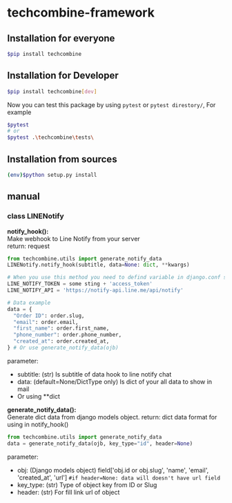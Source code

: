 # techcombine-framework

## Installation for everyone
```bash
$pip install techcombine
```

## Installation for Developer
```bash
$pip install techcombine[dev]
```
Now you can test this package by using ```pytest``` or ```pytest direstory/```, For example
```bash
$pytest
# or
$pytest .\techcombine\tests\
```

## Installation from sources
```bash
(env)$python setup.py install
```

## manual
### class LINENotify
**notify_hook():<br>**
    Make webhook to Line Notify from your server<br>
    return: request
```python
from techcombine.utils import generate_notify_data
LINENotify.notify_hook(subtitle, data=None: dict, **kwargs)

# When you use this method you need to defind variable in django.conf settings
LINE_NOTIFY_TOKEN = some sting + 'access_token'
LINE_NOTIFY_API = 'https://notify-api.line.me/api/notify'

# Data example
data = {
  "Order ID": order.slug,
  "email": order.email,
  "first_name": order.first_name,
  "phone_number": order.phone_number,
  "created_at": order.created_at,
} # Or use generate_notify_data(ojb)
```
parameter:<br>
- subtitle: (str) Is subtitle of data hook to line notify chat
- data: (default=None/DictType only) Is dict of your all data to show in mail
- Or using **dict

**generate_notify_data():<br>**
    Generate dict data from django models object.
    return: dict data format for using in notify_hook()
```python
from techcombine.utils import generate_notify_data
data = generate_notify_data(ojb, key_type="id", header=None)
```
parameter:<br>
- obj: (Django models object) field['obj.id or obj.slug', 'name', 'email', 'created_at', 'url'] ```#if header=None: data will doesn't have url field```
- key_type: (str) Type of object key from ID or Slug
- header: (str) For fill link url of object